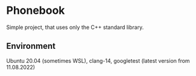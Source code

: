 # Phonebook

Simple project, that uses only the C++ standard library. 

## Environment

Ubuntu 20.04 (sometimes WSL), clang-14, googletest (latest version from 11.08.2022)

